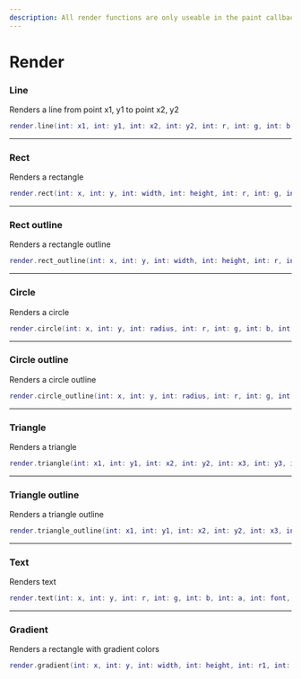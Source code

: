 ```yaml
---
description: All render functions are only useable in the paint callback
---
```


# Render

### Line

Renders a line from point x1, y1 to point x2, y2

```lua
render.line(int: x1, int: y1, int: x2, int: y2, int: r, int: g, int: b, int: a, int: thickness)
```

***

### Rect

Renders a rectangle

```lua
render.rect(int: x, int: y, int: width, int: height, int: r, int: g, int: b, int: a)
```

***

### Rect outline

Renders a rectangle outline

```lua
render.rect_outline(int: x, int: y, int: width, int: height, int: r, int: g, int: b, int: a)
```

***

### Circle

Renders a circle

```lua
render.circle(int: x, int: y, int: radius, int: r, int: g, int: b, int: a, int: segments)
```

***

### Circle outline

Renders a circle outline

```lua
render.circle_outline(int: x, int: y, int: radius, int: r, int: g, int: b, int: a, int: segmets)
```

***

### Triangle

Renders a triangle

```lua
render.triangle(int: x1, int: y1, int: x2, int: y2, int: x3, int: y3, int: r, int: g, int: b, int: a)
```

***

### Triangle outline

Renders a triangle outline

```lua
render.triangle_outline(int: x1, int: y1, int: x2, int: y2, int: x3, int: y3, int: r, int: g, int: b, int: a)
```

***

### Text

Renders text

```lua
render.text(int: x, int: y, int: r, int: g, int: b, int: a, int: font, bool: scale, string: text)
```

***

### Gradient

Renders a rectangle with gradient colors

```lua
render.gradient(int: x, int: y, int: width, int: height, int: r1, int: g1, int: b1, int: a1, int: r2, int: g1, int: b1, int: a1, bool: left_to_right)
```
